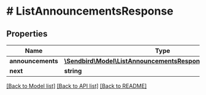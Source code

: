 # # ListAnnouncementsResponse

## Properties

Name | Type | Description | Notes
------------ | ------------- | ------------- | -------------
**announcements** | [**\Sendbird\Model\ListAnnouncementsResponseAnnouncements[]**](ListAnnouncementsResponseAnnouncements.md) |  | [optional]
**next** | **string** |  | [optional]

[[Back to Model list]](../../README.md#models) [[Back to API list]](../../README.md#endpoints) [[Back to README]](../../README.md)
